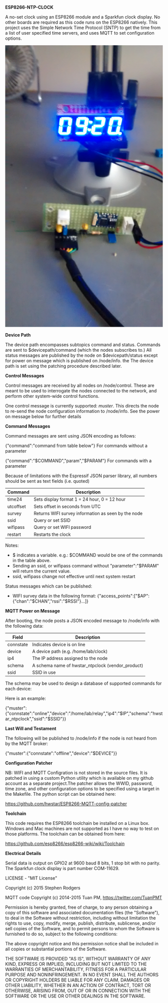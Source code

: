 **ESP8266-NTP-CLOCK**

A no-set clock using an ESP8266 module and a Sparkfun clock display. No other boards are required as this code runs on the ESP8266 natively. 
This project uses the Simple Network Time Protocol (SNTP) to get the time from a list of user specified time servers, and uses MQTT to set configuration options.  

![ProjectPicture](setuppic.jpg)

**Device Path**

The device path encompasses subtopics command and status. Commands are sent to $devicepath/command (which the nodes subscribes to.) All status messages are
published by the node on $devicepath/status except for power on message which is published on /node/info. the The device path is set using the patching procedure described later.


**Control Messages**

Control messages are received by all nodes on /node/control. These are meant to be used to interrogate the nodes connected to the network, 
and perform other system-wide control functions.

One control message is currently supported: *muster*. This directs the node to re-send the node configuration information to /node/info. See the power on message below for further details


**Command Messages**

Command messages are sent using JSON encoding as follows:

{"command":"command from table below"} For commands without a parameter

{"command":"$COMMAND","param","$PARAM"} For commands with a parameter

Because of limitations with the Espressif JSON parser library, all numbers should be sent as text fields 
(i.e. quoted)


|Command    | Description |
|-------    | ----------- |
|time24	    | Sets display format 1 = 24 hour, 0 = 12 hour|
|utcoffset	| Sets offset in seconds from UTC|
|survey	    | Returns WIFI survey information as seen by the node|
|ssid       | Query or set SSID|
|wifipass   | Query or set WIFI password|
|restart    | Restarts the clock

Notes:

* $ indicates a variable. e.g.: $COMMAND would be one of the commands in the table above.
* Sending an ssid, or wifipass command without "parameter":"$PARAM" will return the current value.
* ssid, wifipass change not effective until next system restart

Status messages which can be published:

* WIFI survey data in the following format: {"access_points":["$AP":{"chan":"$CHAN","rssi":"$RSSI"}...]} 

**MQTT Power on Message**

After booting, the node posts a JSON encoded message to /node/info with the following data:

|Field		| Description|
|-----      | -----------|
|connstate	| Indicates device is on line|
|device	    | A device path (e.g. /home/lab/clock)|
|ip4	    | The IP address assigned to the node|
|schema		| A schema name of hwstar_ntpclock (vendor_product)|
|ssid		| SSID in use


The schema may be used to design a database of supported commands for each device:

Here is an example:

{"muster":{"connstate":"online","device":"/home/lab/relay","ip4":"$IP","schema":"hwstar_ntpclock","ssid":"$SSID"}}


**Last Will and Testament**

The following will be published to /node/info if the node is not heard from by the MQTT broker:

{"muster":{"connstate":"offline","device":"$DEVICE"}}

**Configuration Patcher**

NB: WIFI and MQTT Configration is not stored in the source files. It is patched in using a custom Python utility which is available on my github account as
a separate project.The patcher allows the WWID, password, time zone, and other configuration options to be specified using a target in the Makefile.
The python script can be obtained here:
  
https://github.com/hwstar/ESP8266-MQTT-config-patcher

**Toolchain**

This code requires the ESP8266 toolchain be installed on a Linux box. 
Windows and Mac machines are not supported as I have no way to test on those platforms.
The toolchain can be obtained from here:

https://github.com/esp8266/esp8266-wiki/wiki/Toolchain


**Electrical Details**

Serial data is output on GPIO2 at 9600 baud 8 bits, 1 stop bit with no parity. The Sparkfun clock display is part number COM-11629.

LICENSE - "MIT License"

Copyright (c) 2015 Stephen Rodgers
 
MQTT code Copyright (c) 2014-2015 Tuan PM, https://twitter.com/TuanPMT

Permission is hereby granted, free of charge, to any person obtaining a copy of this software and associated documentation files (the "Software"), to deal in the Software without restriction, including without limitation the rights to use, copy, modify, merge, publish, distribute, sublicense, and/or sell copies of the Software, and to permit persons to whom the Software is furnished to do so, subject to the following conditions:

The above copyright notice and this permission notice shall be included in all copies or substantial portions of the Software.

THE SOFTWARE IS PROVIDED "AS IS", WITHOUT WARRANTY OF ANY KIND, EXPRESS OR IMPLIED, INCLUDING BUT NOT LIMITED TO THE WARRANTIES OF MERCHANTABILITY, FITNESS FOR A PARTICULAR PURPOSE AND NONINFRINGEMENT. IN NO EVENT SHALL THE AUTHORS OR COPYRIGHT HOLDERS BE LIABLE FOR ANY CLAIM, DAMAGES OR OTHER LIABILITY, WHETHER IN AN ACTION OF CONTRACT, TORT OR OTHERWISE, ARISING FROM, OUT OF OR IN CONNECTION WITH THE SOFTWARE OR THE USE OR OTHER DEALINGS IN THE SOFTWARE.
